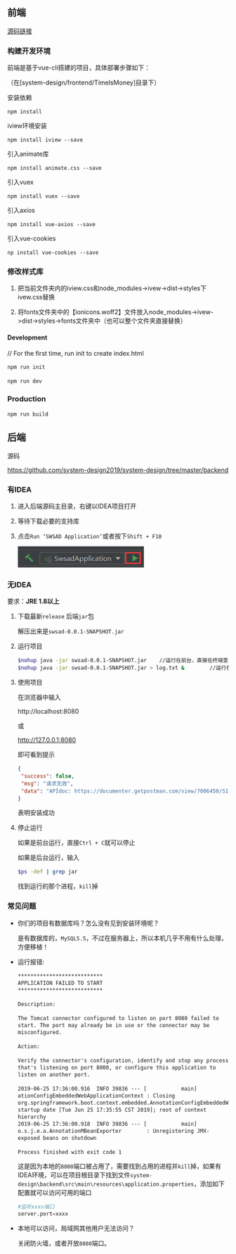 ## 前端

[源码链接](https://github.com/system-design2019/system-design/tree/master/frontend)

### 构建开发环境

前端是基于vue-cli搭建的项目，具体部署步骤如下：

（在[system-design/frontend/TimeIsMoney]目录下）

安装依赖

	npm install

iview环境安装

	npm install iview --save


引入animate库

	npm install animate.css --save

引入vuex

	npm install vuex --save

引入axios

	npm install vue-axios --save

引入vue-cookies

	np install vue-cookies --save

### 修改样式库

1. 把当前文件夹内的iview.css和node_modules->ivew->dist->styles下ivew.css替换


2. 将fonts文件夹中的【ionicons.woff2】文件放入node_modules->ivew->dist->styles->fonts文件夹中（也可以整个文件夹直接替换）


#### Development

// For the first time, run init to create index.html

	npm run init

	npm run dev


### Production

	npm run build




## 后端

源码

https://github.com/system-design2019/system-design/tree/master/backend

### 有IDEA

1. 进入后端源码主目录，右键以IDEA项目打开

2. 等待下载必要的支持库

3. 点击`Run ‘SWSAD Application’`或者按下`Shift + F10`

   ![1561454526225](pic/1561454526225.png)

### 无IDEA

要求：**JRE 1.8以上**

1. 下载最新`release` 后端`jar`包

   解压出来是`swsad-0.0.1-SNAPSHOT.jar`

2. 运行项目

   ```bash
   $nohup java -jar swsad-0.0.1-SNAPSHOT.jar 	//运行在前台，直接在终端查看输出信息
   $nohup java -jar swsad-0.0.1-SNAPSHOT.jar > log.txt &		//运行在后台，把输出信息输出到log.txt中
   ```

3. 使用项目

   在浏览器中输入

   http://localhost:8080

   或

   http://127.0.0.1:8080

   即可看到提示

   ```json
   {
   	"success": false,
   	"msg": "请求无效",
   	"data": "APIdoc: https://documenter.getpostman.com/view/7006450/S1LzynKU?version=latest"
   }
   ```

   表明安装成功

4. 停止运行

   如果是前台运行，直接`Ctrl + C`就可以停止

   如果是后台运行，输入

   ```bash
   $ps -def | grep jar
   ```

   找到运行的那个进程，`kill`掉

### 常见问题

- 你们的项目有数据库吗？怎么没有见到安装环境呢？

  是有数据库的，`MySQL5.5`，不过在服务器上，所以本机几乎不用有什么处理，方便移植！

- 运行报错:

  ```
  ***************************
  APPLICATION FAILED TO START
  ***************************
  
  Description:
  
  The Tomcat connector configured to listen on port 8080 failed to start. The port may already be in use or the connector may be misconfigured.
  
  Action:
  
  Verify the connector's configuration, identify and stop any process that's listening on port 8000, or configure this application to listen on another port.
  
  2019-06-25 17:36:00.916  INFO 39836 --- [           main] ationConfigEmbeddedWebApplicationContext : Closing org.springframework.boot.context.embedded.AnnotationConfigEmbeddedWebApplicationContext@564718df: startup date [Tue Jun 25 17:35:55 CST 2019]; root of context hierarchy
  2019-06-25 17:36:00.918  INFO 39836 --- [           main] o.s.j.e.a.AnnotationMBeanExporter        : Unregistering JMX-exposed beans on shutdown
  
  Process finished with exit code 1
  ```

  这是因为本地的`8080`端口被占用了，需要找到占用的进程并`kill`掉，如果有IDEA环境，可以在项目根目录下找到文件`system-design\backend\src\main\resources\application.properties`，添加如下配置就可以访问可用的端口

  ```python
  #监听xxxx端口
  server.port=xxxx
  ```

- 本地可以访问，局域网其他用户无法访问？

  关闭防火墙，或者开放`8080`端口。

